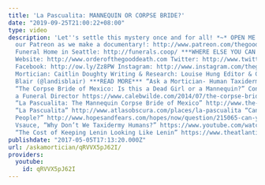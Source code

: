 ```yaml
---
title: 'La Pascualita: MANNEQUIN OR CORPSE BRIDE?'
date: "2019-09-25T21:00:22+08:00"
type: video
description: 'Let''s settle this mystery once and for all! *~* OPEN ME! *~* Support
  our Patreon as we make a documentary!: http://www.patreon.com/thegooddeath Co-Op
  Funeral Home in Seattle: http://funerals.coop/ ***WHERE ELSE YOU CAN FIND ME***
  Website: http://www.orderofthegooddeath.com Twitter: http://www.twitter.com/thegooddeath
  Facebook: http://ow.ly/Zz8PW Instagram: http://www.instagram.com/thegooddeath ***CREDITS***
  Mortician: Caitlin Doughty Writing & Research: Louise Hung Editor & Graphics: Landis
  Blair (@landisblair) ***READ MORE*** “Ask a Mortician- Human Taxidermy?” https://www.youtube.com/watch?v=BpxO5LuYSbw&t=3s&index=18&list=PLiZM8Q-JIpGxL09EcDVBoXM1jpykyJHi4
  “The Corpse Bride of Mexico: Is this a Dead Girl or a Mannequin?” Confessions of
  a Funeral Director https://www.calebwilde.com/2014/07/the-corpse-bride-of-mexico-is-this-a-dead-girl-or-a-mannequin/
  “La Pascualita: The Mannequin Corpse Bride of Mexico” http://www.the-line-up.com/la-pascualita-corpse-bride-of-mexico/
  “La Pascualita” http://www.atlasobscura.com/places/la-pascualita “Can You Taxidermy
  People?” http://www.hopesandfears.com/hopes/now/question/215065-can-you-taxidermy-people
  Vsauce, “Why Don’t We Taxidermy Humans?” https://www.youtube.com/watch?v=L6S5amkCoyc
  “The Cost of Keeping Lenin Looking Like Lenin” https://www.theatlantic.com/international/archive/2016/04/lenins-body/478050/'
publishdate: "2017-05-05T17:13:20.000Z"
url: /askamortician/qRVVX5pJ62I/
providers:
  youtube:
    id: qRVVX5pJ62I
---
```

